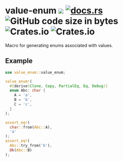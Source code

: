 # value-enum [![](https://img.shields.io/crates/v/value-enum.svg)](https://crates.io/crates/value-enum) [![docs.rs](https://img.shields.io/docsrs/value-enum)](https://docs.rs/value-enum) ![GitHub code size in bytes](https://img.shields.io/github/languages/code-size/miralushch/value-enum) ![Crates.io](https://img.shields.io/crates/d/value-enum) ![Crates.io](https://img.shields.io/crates/l/value-enum)

Macro for generating enums associated with values.

## Example

```Rust
use value_enum::value_enum;

value_enum!(
  #[derive(Clone, Copy, PartialEq, Eq, Debug)]
  enum Abc: char {
    A = 'a',
    B = 'b',
    C = 'c',
  }
);

assert_eq!(
  char::from(Abc::A),
  'a'
);
assert_eq!(
  Abc::try_from('b'),
  Ok(Abc::B)
);
```
